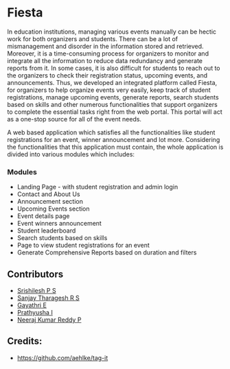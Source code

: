 # Fiesta

In education institutions, managing various events manually can be hectic work for both organizers and students. There can be a lot of mismanagement and disorder in the information stored and retrieved. Moreover, it is a time-consuming process for organizers to monitor and integrate all the information to reduce data redundancy and generate reports from it. In some cases, it is also difficult for students to reach out to the organizers to check their registration status, upcoming events, and announcements. Thus, we developed an integrated platform called Fiesta, for organizers to help organize events very easily, keep track of student registrations, manage upcoming events, generate reports, search students based on skills and other numerous functionalities that support organizers to complete the essential tasks right from the web portal. This portal will act as a one-stop source for all of the event needs.

A web based application which satisfies all the functionalities like student registrations for an event, winner announcement and lot more. Considering the functionalities that this application must contain, the whole application is divided into various modules which includes:

### Modules
- Landing Page - with student registration and admin login 
- Contact and About Us 
- Announcement section 
- Upcoming Events section 
- Event details page 
- Event winners announcement 
- Student leaderboard 
- Search students based on skills 
- Page to view student registrations for an event 
- Generate Comprehensive Reports based on duration and filters 

## Contributors

- [Srishilesh P S](https://github.com/srishilesh) 
- [Sanjay Tharagesh R S](https://github.com/sanjaytharagesh31) 
- [Gayathri E](https://github.com/gayu-thri) 
- [Prathyusha I](https://github.com/prathyu0398) 
- [Neeraj Kumar Reddy P](https://github.com/Neeraj441) 

## Credits:

- https://github.com/aehlke/tag-it
